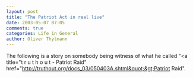 ```yaml
---
layout: post
title: "The Patriot Act in real live"
date: 2003-05-07 07:05
comments: true
categories: Life in General
author: Oliver Thylmann
---
```



The following is a story on somebody being witness of what he called &quot;&lt;a title=&quot;t r u t h o u t - Patriot Raid&quot; href=&quot;http://truthout.org/docs_03/050403A.shtml&quot;&gt;Patriot Raid&quot;.


